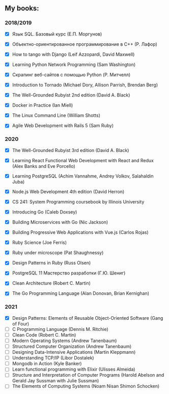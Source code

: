 ## My books:

### 2018/2019
- [x] Язык SQL. Базовый курс (Е.П. Моргунов)
- [x] Объектно-ориентированное программирование в С++ (Р. Лафор)
- [x] How to tango with Django (Leif Azzopardi, David Maxwell)
- [x] Learning Python Network Programming (Sam Washington)
- [x] Скрапинг веб-сайтов с помощью Python (Р. Митчелл)
- [x] Introduction to Tornado (Michael Dory, Allison Parrish, Brendan Berg)
- [x] The Well-Grounded Rubyist 2nd edition (David A. Black)
- [x] Docker in Practice (Ian Miell)
- [x] The Linux Command Line (William Shotts)
- [x] Agile Web Development with Rails 5 (Sam Ruby)


### 2020
- [x] The Well-Grounded Rubyist 3rd edition (David A. Black)
- [x] Learning React Functional Web Development with React and Redux (Alex Banks and Eve Porcello)
- [x] Learning PostgreSQL (Achim Vannahme, Andrey Volkov, Salahaldin Juba)
- [x] Node.js Web Development 4th edition (David Herron)
- [x] CS 241: System Programming coursebook by Illinois University 
- [x] Introducing Go (Caleb Doxsey)
- [x] Building Microservices with Go (Nic Jackson)
- [x] Building Progressive Web Applications with Vue.js (Carlos Rojas)
- [x] Ruby Science (Joe Ferris)
- [x] Ruby under microscope (Pat Shaughnessy)
- [x] Design Patterns in Ruby (Russ Olsen)
- [x] PostgreSQL 11 Мастерство разработки (Г.Ю. Шениг)
- [x] Clean Architecture (Robert C. Martin)
- [x] The Go Programming Language (Alan Donovan, Brian Kernighan)


### 2021
- [x] Design Patterns: Elements of Reusable Object-Oriented Software (Gang of Four)
- [ ] C Programming Language (Dennis M. Ritchie)
- [ ] Clean Code (Robert C. Martin)
- [ ] Modern Operating Systems (Andrew Tanenbaum)
- [ ] Structured Computer Organization (Andrew Tanenbaum)
- [ ] Designing Data-Intensive Applications (Martin Kleppmann)
- [ ] Understanding TCP/IP (Libor Dostalek)
- [ ] Mongodb in Action (Kyle Banker) 
- [ ] Learn functional programming with Elixir (Ulisses Almeida) 
- [ ] Structure and Interpretation of Computer Programs (Harold Abelson and Gerald Jay Sussman with Julie Sussman)
- [ ] The Elements of Computing Systems (Noam Nisan Shimon Schocken)
